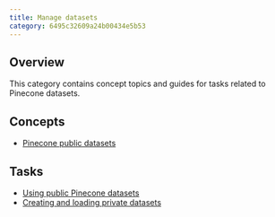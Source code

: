 ```yaml
---
title: Manage datasets
category: 6495c32609a24b00434e5b53
---
```


## Overview

This category contains concept topics and guides for tasks related to Pinecone datasets.

## Concepts

+ [Pinecone public datasets](pinecone-public-datasets)

## Tasks

+ [Using public Pinecone datasets](using-public-datasets)
+ [Creating and loading private datasets](creating-datasets)
